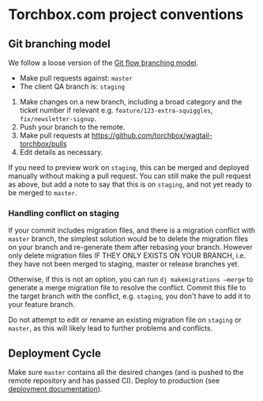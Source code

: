 # Torchbox.com project conventions

## Git branching model

We follow a loose version of the [Git flow branching model](https://nvie.com/posts/a-successful-git-branching-model/).

- Make pull requests against: `master`
- The client QA branch is: `staging`

1. Make changes on a new branch, including a broad category and the ticket number if relevant e.g. `feature/123-extra-squiggles`, `fix/newsletter-signup`.
2. Push your branch to the remote.
3. Make pull requests at https://github.com/torchbox/wagtail-torchbox/pulls
4. Edit details as necessary.

If you need to preview work on `staging`, this can be merged and deployed manually without making a pull request. You can still make the pull request as above, but add a note to say that this is on `staging`, and not yet ready to be merged to `master`.

### Handling conflict on staging

If your commit includes migration files, and there is a migration conflict with `master` branch, the simplest solution would be to delete the migration files on your branch and re-generate them after rebasing your branch. However only delete migration files IF THEY ONLY EXISTS ON YOUR BRANCH, i.e. they have not been merged to staging, master or release branches yet.

Otherwise, if this is not an option, you can run `dj makemigrations –merge` to generate a merge migration file to resolve the conflict. Commit this file to the target branch with the conflict, e.g. `staging`, you don't have to add it to your feature branch.

Do not attempt to edit or rename an existing migration file on `staging` or `master`, as this will likely lead to further problems and conflicts.

## Deployment Cycle

Make sure `master` contains all the desired changes (and is pushed to the remote repository and has passed CI). Deploy to production (see [deployment documentation](deployment.md)).
